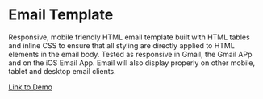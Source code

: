 # Email Template

Responsive, mobile friendly HTML email template built with HTML tables and inline CSS to ensure that all styling are directly applied to HTML elements in the email body. Tested as responsive in Gmail, the Gmail APp and on the iOS Email App. Email will also display properly on other mobile, tablet and desktop email clients. 

[Link to Demo](https://ljbarnes.github.io/emailTemplate/)
